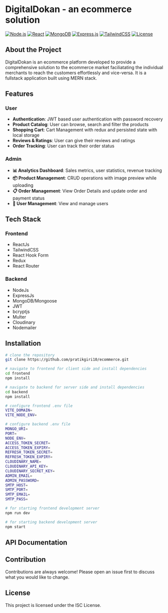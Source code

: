 # DigitalDokan - an ecommerce solution

[![Node.js](https://img.shields.io/badge/Node.js-22.x+-green.svg)](https://nodejs.org/)
[![React](https://img.shields.io/badge/React-19.0.0-blue.svg)](https://reactjs.org/)
[![MongoDB](https://img.shields.io/badge/MongoDB-6.15.0-green.svg)](https://mongodb.com/)
[![Express.js](https://img.shields.io/badge/Express.js-5.1.0-blue.svg)](https://expressjs.com/)
[![TailwindCSS](https://img.shields.io/badge/TailwindCSS-4.1.4-blue.svg)](https://tailwindcss.com/)
[![License](https://img.shields.io/badge/License-ISC-yellow.svg)](https://opensource.org/licenses/ISC)

## About the Project
DigitalDokan is an ecommerce platform developed to provide a comprehensive solution to the ecommerce market faciliatating the individual merchants to reach the customers effortlessly and vice-versa. It is a fullstack application built using MERN stack.

## Features
 ### User 
 - **Authentication**: JWT based user authentication with password recovery
 - **Product Catalog**: User can browse, search and filter the products
 - **Shopping Cart**: Cart Management with redux and persisted state with local storage  
 - **Reviews & Ratings**: User can give their reviews and ratings
 - **Order Tracking**: User can track their order status 

 ### Admin
 - **📊 Analytics Dashboard**: Sales metrics, user statistics, revenue tracking
 - **📦 Product Management**: CRUD operations with image preview while uploading
 - **📋 Order Management**: View Order Details and update order and payment status
 - **👥 User Management**: View and manage users
 
 
## Tech Stack

 ### Frontend
 - ReactJs
 - TailwindCSS
 - React Hook Form
 - Redux
 - React Router

 ### Backend
 - NodeJs
 - ExpressJs
 - MongoDB/Mongoose
 - JWT
 - bcryptjs
 - Multer
 - Cloudinary
 - Nodemailer
 
## Installation
```bash
# clone the repository
git clone https://github.com/pratikgiri10/ecommerce.git

# navigate to frontend for client side and install dependencies
cd frontend
npm install

# navigate to backend for server side and install dependencies
cd backend
npm install

# configure frontend .env file
VITE_DOMAIN=
VITE_NODE_ENV=

# configure backend .env file
MONGO_URI=
PORT=
NODE_ENV=
ACCESS_TOKEN_SECRET=
ACCESS_TOKEN_EXPIRY=
REFRESH_TOKEN_SECRET=
REFRESH_TOKEN_EXPIRY=
CLOUDINARY_NAME=
CLOUDINARY_API_KEY=
CLOUDINARY_SECRET_KEY=
ADMIN_EMAIL=
ADMIN_PASSWORD=
SMTP_HOST=
SMTP_PORT=
SMTP_EMAIL=
SMTP_PASS=

# for starting frontend development server
npm run dev

# for starting backend development server
npm start
```
## API Documentation

## Contribution
Contributions are always welcome! Please open an issue first to discuss what you would like to change.

## License
This project is licensed under the ISC License.
